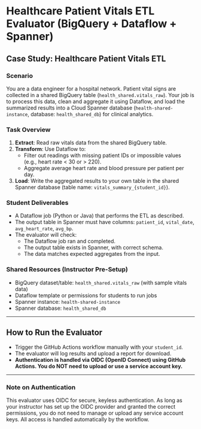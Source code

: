 # Healthcare Patient Vitals ETL Evaluator (BigQuery + Dataflow + Spanner)

## Case Study: Healthcare Patient Vitals ETL

### Scenario
You are a data engineer for a hospital network. Patient vital signs are collected in a shared BigQuery table (`health_shared.vitals_raw`). Your job is to process this data, clean and aggregate it using Dataflow, and load the summarized results into a Cloud Spanner database (`health-shared-instance`, database: `health_shared_db`) for clinical analytics.

### Task Overview
1. **Extract**: Read raw vitals data from the shared BigQuery table.
2. **Transform**: Use Dataflow to:
   - Filter out readings with missing patient IDs or impossible values (e.g., heart rate < 30 or > 220).
   - Aggregate average heart rate and blood pressure per patient per day.
3. **Load**: Write the aggregated results to your own table in the shared Spanner database (table name: `vitals_summary_{student_id}`).

### Student Deliverables
- A Dataflow job (Python or Java) that performs the ETL as described.
- The output table in Spanner must have columns: `patient_id`, `vital_date`, `avg_heart_rate`, `avg_bp`.
- The evaluator will check:
  - The Dataflow job ran and completed.
  - The output table exists in Spanner, with correct schema.
  - The data matches expected aggregates from the input.

### Shared Resources (Instructor Pre-Setup)
- BigQuery dataset/table: `health_shared.vitals_raw` (with sample vitals data)
- Dataflow template or permissions for students to run jobs
- Spanner instance: `health-shared-instance`
- Spanner database: `health_shared_db`

---

## How to Run the Evaluator
- Trigger the GitHub Actions workflow manually with your `student_id`.
- The evaluator will log results and upload a report for download.
- **Authentication is handled via OIDC (OpenID Connect) using GitHub Actions. You do NOT need to upload or use a service account key.**

---

### Note on Authentication
This evaluator uses OIDC for secure, keyless authentication. As long as your instructor has set up the OIDC provider and granted the correct permissions, you do not need to manage or upload any service account keys. All access is handled automatically by the workflow.
